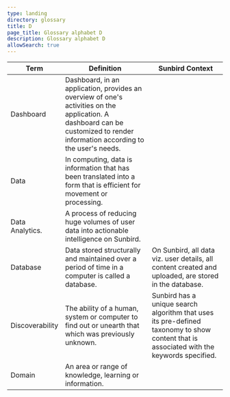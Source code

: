 ```yaml
---
type: landing
directory: glossary
title: D
page_title: Glossary alphabet D
description: Glossary alphabet D
allowSearch: true
---
```


Term | Definition |Sunbird Context
-----|------------|-----------------
Dashboard |Dashboard, in an application, provides an overview of one's activities on the application. A dashboard can be customized to render information according to the user's needs.  |
Data  |In computing, data is information that has been translated into a form that is efficient for movement or processing.
Data Analytics.  |A process of reducing huge volumes of user data into actionable intelligence on Sunbird.
Database  |Data stored structurally and maintained over a period of time in a computer is called a database. |On Sunbird, all data viz. user details, all content created and uploaded, are stored in the database.  
Discoverability |The ability of a human, system or computer to find out or unearth that which was previously unknown.  |Sunbird has a unique search algorithm that uses its pre-defined taxonomy to show content that is associated with the keywords specified.
Domain  |An area or range of knowledge, learning or information.  |
